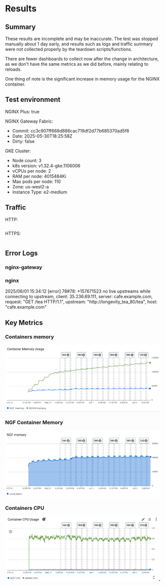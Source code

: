 # Results

## Summary

These results are incomplete and may be inaccurate. The test was stopped manually about 1 day early, and results such as logs and traffic summary were not collected properly by the teardown scripts/functions.

There are fewer dashboards to collect now after the change in architecture, as we don't have the same metrics as we did before, mainly relating to reloads.

One thing of note is the significant increase in memory usage for the NGINX container.

## Test environment

NGINX Plus: true

NGINX Gateway Fabric:

- Commit: cc3c907ff668d886cac719df2d77b685370ad5f8
- Date: 2025-05-30T18:25:58Z
- Dirty: false

GKE Cluster:

- Node count: 3
- k8s version: v1.32.4-gke.1106006
- vCPUs per node: 2
- RAM per node: 4015484Ki
- Max pods per node: 110
- Zone: us-west2-a
- Instance Type: e2-medium

## Traffic

HTTP:

```text
```

HTTPS:

```text
```


## Error Logs

### nginx-gateway



### nginx
2025/06/01 15:34:12 [error] 78#78: *157671523 no live upstreams while connecting to upstream, client: 35.236.69.111, server: cafe.example.com, request: "GET /tea HTTP/1.1", upstream: "http://longevity_tea_80/tea", host: "cafe.example.com"

## Key Metrics

### Containers memory

![plus-memory.png](plus-memory.png)

### NGF Container Memory

![plus-ngf-memory.png](plus-ngf-memory.png)

### Containers CPU

![plus-cpu.png](plus-cpu.png)

